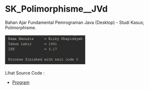 # SK_Polimorphisme__JVd
Bahan Ajar Fundamental Pemrograman Java (Desktop) - Studi Kasus; Polimorphisme.<br><br>
<img src="https://github.com/RizkyKhapidsyah/SK_Polimorphisme__JVd/blob/master/rslt/001.PNG"><br><br>
Lihat Source Code :<br>
- <a href="https://github.com/RizkyKhapidsyah/SK_Polimorphisme__JVd/blob/master/src/com/rk/skplm/MainProgram.java">Program</a>
